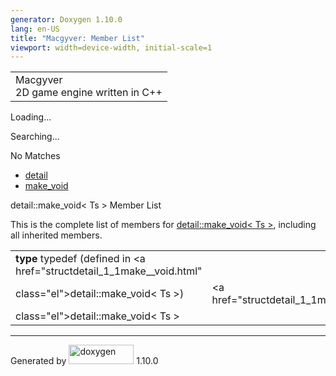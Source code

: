 ```yaml
---
generator: Doxygen 1.10.0
lang: en-US
title: "Macgyver: Member List"
viewport: width=device-width, initial-scale=1
---
```


<div id="top">

<div id="titlearea">

<table data-cellspacing="0" data-cellpadding="0">
<colgroup>
<col style="width: 100%" />
</colgroup>
<tbody>
<tr id="projectrow" class="odd">
<td id="projectalign"><div id="projectname">
Macgyver
</div>
<div id="projectbrief">
2D game engine written in C++
</div></td>
</tr>
</tbody>
</table>

</div>

<div id="main-nav">

</div>

<div id="MSearchSelectWindow"
onmouseover="return searchBox.OnSearchSelectShow()"
onmouseout="return searchBox.OnSearchSelectHide()"
onkeydown="return searchBox.OnSearchSelectKey(event)">

</div>

<div id="MSearchResultsWindow">

<div id="MSearchResults">

<div class="SRPage">

<div id="SRIndex">

<div id="SRResults">

</div>

<div id="Loading" class="SRStatus">

Loading...

</div>

<div id="Searching" class="SRStatus">

Searching...

</div>

<div id="NoMatches" class="SRStatus">

No Matches

</div>

</div>

</div>

</div>

</div>

<div id="nav-path" class="navpath">

- <a href="namespacedetail.html" class="el">detail</a>
- <a href="structdetail_1_1make__void.html" class="el">make_void</a>

</div>

</div>

<div class="header">

<div class="headertitle">

<div class="title">

detail::make_void\< Ts \> Member List

</div>

</div>

</div>

<div class="contents">

This is the complete list of members for
<a href="structdetail_1_1make__void.html"
class="el">detail::make_void&lt; Ts &gt;</a>, including all inherited
members.

|                                                                        |                                              |     |
|------------------------------------------------------------------------|----------------------------------------------|-----|
| **type** typedef (defined in <a href="structdetail_1_1make__void.html" 
 class="el">detail::make_void&lt; Ts &gt;</a>)                           | <a href="structdetail_1_1make__void.html"    
                                                                          class="el">detail::make_void&lt; Ts &gt;</a>  |     |

</div>

------------------------------------------------------------------------

<span class="small">Generated
by [<img src="doxygen.svg" class="footer" width="104" height="31"
alt="doxygen" />](https://www.doxygen.org/index.html) 1.10.0</span>
